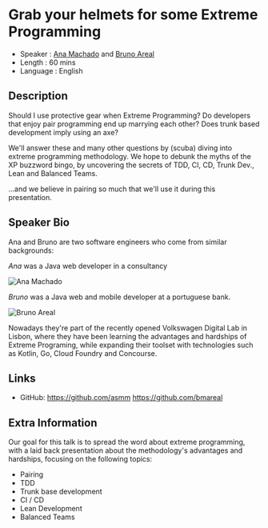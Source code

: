 Grab your helmets for some Extreme Programming
=========================

* Speaker   : [Ana Machado](https://pixels.camp/asmm) and [Bruno Areal](https://pixels.camp/bmareal)
* Length    : 60 mins
* Language  : English

Description
-----------

Should I use protective gear when Extreme Programming?
Do developers that enjoy pair programming end up marrying each other?
Does trunk based development imply using an axe?

We'll answer these and many other questions by (scuba) diving into extreme programming methodology.
We hope to debunk the myths of the XP buzzword bingo, by uncovering the secrets of TDD, CI, CD, Trunk Dev., Lean and Balanced Teams.

...and we believe in pairing so much that we'll use it during this presentation.

Speaker Bio
-----------

Ana and Bruno are two software engineers who come from similar backgrounds:

*Ana* was a Java web developer in a consultancy

![Ana Machado](https://avatars1.githubusercontent.com/u/12649054?v=4)

*Bruno* was a Java web and mobile developer at a portuguese bank.

![Bruno Areal](https://avatars3.githubusercontent.com/u/787299?v=4)

Nowadays they're part of the recently opened Volkswagen Digital Lab in Lisbon, where they have been learning the advantages and hardships of Extreme Programing, while expanding their toolset with technologies such as Kotlin, Go, Cloud Foundry and Concourse.

Links
-----

* GitHub: https://github.com/asmm https://github.com/bmareal

Extra Information
-----------------

Our goal for this talk is to spread the word about extreme programming, with a laid back presentation about the methodology's advantages and hardships, focusing on the following topics:

* Pairing
* TDD
* Trunk base development
* CI / CD
* Lean Development
* Balanced Teams
